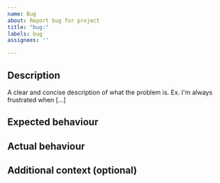```yaml
---
name: Bug
about: Report bug for project
title: "bug:"
labels: bug
assignees: ''

---
```


## Description
A clear and concise description of what the problem is. Ex. I'm always frustrated when [...]

## Expected behaviour

## Actual behaviour

## Additional context (optional)